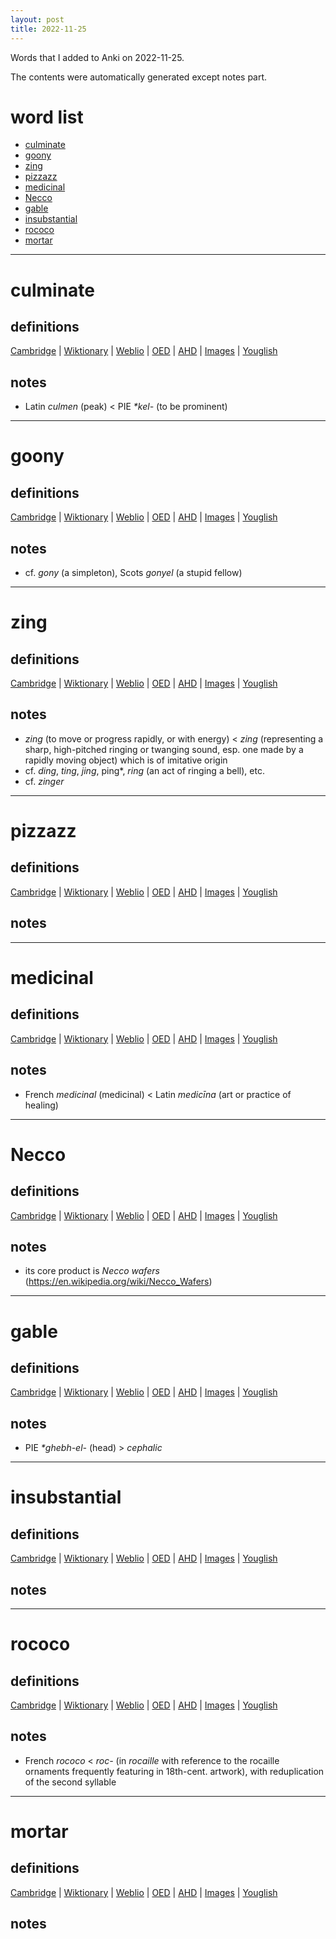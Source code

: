 ```yaml
---
layout: post
title: 2022-11-25
---
```


Words that I added to Anki on 2022-11-25.

The contents were automatically generated except notes part.
# word list
- [culminate](#culminate)
- [goony](#goony)
- [zing](#zing)
- [pizzazz](#pizzazz)
- [medicinal](#medicinal)
- [Necco](#necco)
- [gable](#gable)
- [insubstantial](#insubstantial)
- [rococo](#rococo)
- [mortar](#mortar)

---

# culminate
## definitions
[Cambridge](https://dictionary.cambridge.org/us/dictionary/english/culminate)
|
[Wiktionary](https://en.wiktionary.org/wiki/culminate#English)
|
[Weblio](https://ejje.weblio.jp/content_find?query=culminate&searchType=exact)
|
[OED](https://www.oed.com/search?q=culminate)
|
[AHD](https://www.ahdictionary.com/word/search.html?q=culminate)
|
[Images](https://www.google.com/search?tbm=isch&q=culminate)
|
[Youglish](https://youglish.com/pronounce/culminate/english/us)

## notes
- Latin *culmen* (peak) &lt; PIE *\*kel-* (to be prominent)

---

# goony
## definitions
[Cambridge](https://dictionary.cambridge.org/us/dictionary/english/goony)
|
[Wiktionary](https://en.wiktionary.org/wiki/goony#English)
|
[Weblio](https://ejje.weblio.jp/content_find?query=goony&searchType=exact)
|
[OED](https://www.oed.com/search?q=goony)
|
[AHD](https://www.ahdictionary.com/word/search.html?q=goony)
|
[Images](https://www.google.com/search?tbm=isch&q=goony)
|
[Youglish](https://youglish.com/pronounce/goony/english/us)

## notes
- cf. *gony* (a simpleton), Scots *gonyel* (a stupid fellow)

---

# zing
## definitions
[Cambridge](https://dictionary.cambridge.org/us/dictionary/english/zing)
|
[Wiktionary](https://en.wiktionary.org/wiki/zing#English)
|
[Weblio](https://ejje.weblio.jp/content_find?query=zing&searchType=exact)
|
[OED](https://www.oed.com/search?q=zing)
|
[AHD](https://www.ahdictionary.com/word/search.html?q=zing)
|
[Images](https://www.google.com/search?tbm=isch&q=zing)
|
[Youglish](https://youglish.com/pronounce/zing/english/us)

## notes
- *zing* (to move or progress rapidly, or with energy) &lt; *zing* (representing a sharp, high-pitched ringing or twanging sound, esp. one made by a rapidly moving object) which is of imitative origin
- cf. *ding*, *ting*, *jing*, ping*, *ring* (an act of ringing a bell), etc.
- cf. *zinger*

---

# pizzazz
## definitions
[Cambridge](https://dictionary.cambridge.org/us/dictionary/english/pizzazz)
|
[Wiktionary](https://en.wiktionary.org/wiki/pizzazz#English)
|
[Weblio](https://ejje.weblio.jp/content_find?query=pizzazz&searchType=exact)
|
[OED](https://www.oed.com/search?q=pizzazz)
|
[AHD](https://www.ahdictionary.com/word/search.html?q=pizzazz)
|
[Images](https://www.google.com/search?tbm=isch&q=pizzazz)
|
[Youglish](https://youglish.com/pronounce/pizzazz/english/us)

## notes

---

# medicinal
## definitions
[Cambridge](https://dictionary.cambridge.org/us/dictionary/english/medicinal)
|
[Wiktionary](https://en.wiktionary.org/wiki/medicinal#English)
|
[Weblio](https://ejje.weblio.jp/content_find?query=medicinal&searchType=exact)
|
[OED](https://www.oed.com/search?q=medicinal)
|
[AHD](https://www.ahdictionary.com/word/search.html?q=medicinal)
|
[Images](https://www.google.com/search?tbm=isch&q=medicinal)
|
[Youglish](https://youglish.com/pronounce/medicinal/english/us)

## notes
- French *medicinal* (medicinal) &lt; Latin *medicīna* (art or practice of healing)

---

# Necco
## definitions
[Cambridge](https://dictionary.cambridge.org/us/dictionary/english/Necco)
|
[Wiktionary](https://en.wiktionary.org/wiki/Necco#English)
|
[Weblio](https://ejje.weblio.jp/content_find?query=Necco&searchType=exact)
|
[OED](https://www.oed.com/search?q=Necco)
|
[AHD](https://www.ahdictionary.com/word/search.html?q=Necco)
|
[Images](https://www.google.com/search?tbm=isch&q=Necco)
|
[Youglish](https://youglish.com/pronounce/Necco/english/us)

## notes
- its core product is *Necco wafers* (<https://en.wikipedia.org/wiki/Necco_Wafers>)

---

# gable
## definitions
[Cambridge](https://dictionary.cambridge.org/us/dictionary/english/gable)
|
[Wiktionary](https://en.wiktionary.org/wiki/gable#English)
|
[Weblio](https://ejje.weblio.jp/content_find?query=gable&searchType=exact)
|
[OED](https://www.oed.com/search?q=gable)
|
[AHD](https://www.ahdictionary.com/word/search.html?q=gable)
|
[Images](https://www.google.com/search?tbm=isch&q=gable)
|
[Youglish](https://youglish.com/pronounce/gable/english/us)

## notes
- PIE *\*ghebh-el-* (head) &gt; *cephalic*

---

# insubstantial
## definitions
[Cambridge](https://dictionary.cambridge.org/us/dictionary/english/insubstantial)
|
[Wiktionary](https://en.wiktionary.org/wiki/insubstantial#English)
|
[Weblio](https://ejje.weblio.jp/content_find?query=insubstantial&searchType=exact)
|
[OED](https://www.oed.com/search?q=insubstantial)
|
[AHD](https://www.ahdictionary.com/word/search.html?q=insubstantial)
|
[Images](https://www.google.com/search?tbm=isch&q=insubstantial)
|
[Youglish](https://youglish.com/pronounce/insubstantial/english/us)

## notes

---

# rococo
## definitions
[Cambridge](https://dictionary.cambridge.org/us/dictionary/english/rococo)
|
[Wiktionary](https://en.wiktionary.org/wiki/rococo#English)
|
[Weblio](https://ejje.weblio.jp/content_find?query=rococo&searchType=exact)
|
[OED](https://www.oed.com/search?q=rococo)
|
[AHD](https://www.ahdictionary.com/word/search.html?q=rococo)
|
[Images](https://www.google.com/search?tbm=isch&q=rococo)
|
[Youglish](https://youglish.com/pronounce/rococo/english/us)

## notes
- French *rococo* &lt; *roc-* (in *rocaille* with reference to the rocaille ornaments frequently featuring in 18th-cent. artwork), with reduplication of the second syllable

---

# mortar
## definitions
[Cambridge](https://dictionary.cambridge.org/us/dictionary/english/mortar)
|
[Wiktionary](https://en.wiktionary.org/wiki/mortar#English)
|
[Weblio](https://ejje.weblio.jp/content_find?query=mortar&searchType=exact)
|
[OED](https://www.oed.com/search?q=mortar)
|
[AHD](https://www.ahdictionary.com/word/search.html?q=mortar)
|
[Images](https://www.google.com/search?tbm=isch&q=mortar)
|
[Youglish](https://youglish.com/pronounce/mortar/english/us)

## notes

